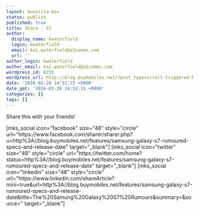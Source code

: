 ```yaml
---
layout: boxzilla-box
status: publish
published: true
title: Share - S7
author:
  display_name: kwaterfield
  login: kwaterfield
  email: kai.waterfield@a1comms.com
  url: ''
author_login: kwaterfield
author_email: kai.waterfield@a1comms.com
wordpress_id: 8255
wordpress_url: http://blog.buymobiles.net/?post_type=scroll-triggered-box&#038;p=8255
date: '2016-01-28 14:52:15 +0000'
date_gmt: '2016-01-28 14:52:15 +0000'
categories: []
tags: []
---
```

<p>Share this with your friends!</p>
<p>[mks_social icon="facebook" size="48" style="circle" url="https://www.facebook.com/sharer/sharer.php?u=http%3A//blog.buymobiles.net/features/samsung-galaxy-s7-rumoured-specs-and-release-date" target="_blank"] [mks_social icon="twitter" size="48" style="circle" url="https://twitter.com/home?status=http%3A//blog.buymobiles.net/features/samsung-galaxy-s7-rumoured-specs-and-release-date" target="_blank"] [mks_social icon="linkedin" size="48" style="circle" url="https://www.linkedin.com/shareArticle?mini=true&amp;url=http%3A//blog.buymobiles.net/features/samsung-galaxy-s7-rumoured-specs-and-release-date&amp;title=The%20Samung%20Galaxy%20S7%20Rumours&amp;summary=&amp;source=" target="_blank"]</p>
